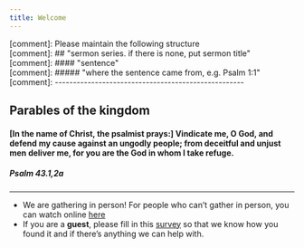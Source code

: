 ```yaml
---
title: Welcome
---
```



[comment]: Please maintain the following structure  
[comment]: ## "sermon series. if there is none, put sermon title"  
[comment]: #### "sentence"   
[comment]: ##### "where the sentence came from, e.g. Psalm 1:1"  
[comment]: ----------------------------------------------------  

## Parables of the kingdom




#### [In the name of Christ, the psalmist prays:] Vindicate me, O God, and defend my cause against an ungodly people; from deceitful and unjust men deliver me, for you are the God in whom I take refuge. 
##### Psalm 43.1,2a



---
- We are gathering in person! For people who can’t gather in person, you can watch online [here](https://stgeorgeshurstville.org.au/sunday-english-online)
- If you are a **guest**, please fill in this [survey](https://tinyurl.com/SGHACsurvey) so that we know how you found it and if there’s anything we can help with.
